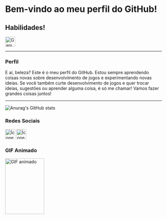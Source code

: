 <h1>Bem-vindo ao meu perfil do GitHub!</h1>

<h2>Habilidades!</h2>

<img src="https://uploaddeimagens.com.br/images/004/406/885/original/Icon.png?1679778236" alt="Game Maker Icon" width="32" height="32">

<hr>
<h3>Perfil</h3>
E aí, beleza? Este é o meu perfil do GitHub. Estou sempre aprendendo coisas novas sobre desenvolvimento de jogos e experimentando novas ideias.
Se você também curte desenvolvimento de jogos e quer trocar ideias, sugestões ou aprender alguma coisa, é só me chamar! Vamos fazer grandes coisas juntos!
<hr>

![Anurag's GitHub stats](https://github-readme-stats.vercel.app/api?username=zackmartins&show_icons=true&bg_color=00000000)

<h3>Redes Sociais</h3>
<a href="https://twitter.com/seu_twitter"><img src="https://clipartcraft.com/images/twitter-transparent-logo-social-media.png" alt="Ícone do Twitter" width="32" height="32"></a> 
<a href="https://www.linkedin.com/in/seu_perfil_do_linkedin/"><img src="https://www.freelogovectors.net/wp-content/uploads/2020/01/linkedin-logo.png" alt="Ícone do LinkedIn" width="32" height="32"></a>

<h3>GIF Animado</h3>
<img src="https://pa1.narvii.com/6909/c92d8f3b7babc938ab6686671f207a33c56e3e35r1-500-719_hq.gif" alt="GIF animado" width="125" height="179">
